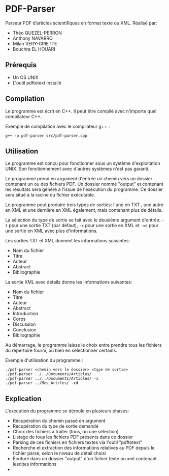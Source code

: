 # PDF-Parser
Parseur PDF d’articles scientifiques en format texte ou XML.
Réalisé par:
- Théo QUEZEL-PERRON
- Anthony NAVARRO
- Milan VERY-GRIETTE
- Bouchra EL HOUARI

## Prérequis

- Un OS UNIX
- L'outil pdftotext installé

## Compilation

Le programme est écrit en C++.
Il peut être compilé avec n'importe quel compilateur C++.

Exemple de compilation avec le compilateur g++ :
```
g++ -o pdf-parser src/pdf-parser.cpp
```

## Utilisation

Le programme est conçu pour fonctionner sous un système d'exploitation UNIX.
Son fonctionnement avec d'autres systèmes n'est pas garanti.

Le programme prend en argument d'entrée un chemin vers un dossier contenant un ou des fichiers PDF.
Un dossier nommé "output" et contenant les résultats sera généré à l'issue de l'exécution du programme.
Ce dossier sera situé à la racine du fichier exécutable.

Le programme peut produire trois types de sorties: l'une en TXT , une autre en XML et une dernière en XML également, mais contenant plus de détails.

La sélection du type de sortie se fait avec le deuxième argument d'entrée: `-t` pour une sortie TXT (par défaut), `-x` pour une sortie en XML et `-xd` pour une sortie en XML avec plus d'informations.

Les sorties TXT et XML donnent les informations suivantes:
- Nom du fichier
- Titre
- Auteur
- Abstract
- Bibliographie

La sortie XML avec détails donne les informations suivantes:
- Nom du fichier
- Titre
- Auteur
- Abstract
- Introduction
- Corps
- Discussion
- Conclusion
- Bibliographie

Au démarrage, le programme laisse le choix entre prendre tous les fichiers du répertoire fourni, ou bien en sélectionner certains.

Exemple d'utilisation du programme : 
```
./pdf-parser <chemin vers le dossier> <type de sortie>
./pdf-parser ../../Documents/Articles/
./pdf-parser ../../Documents/Articles/ -x
./pdf-parser ../Mes_Artcles/ -xd
```

## Explication

L'exécution du programme se déroule en plusieurs phases:
- Récupération du chemin passé en argument
- Récupération du type de sortie demandé
- Choix des fichiers à traiter (tous, ou une sélection)
- Listage de tous les fichiers PDF présents dans ce dossier
- Parsing de ces fichiers en fichiers textes via l'outil "pdftotext"
- Recherche et extraction des informations relatives au PDF depuis le fichier parsé, selon le niveau de détail choisi
- Écriture dans un dossier "output" d'un fichier texte ou xml contenant lesdites informations
- 